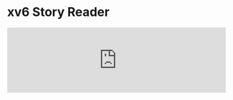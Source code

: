# xv6 Story Reader
<iframe width="100%" src="https://www.youtube.com/embed/SDb1NRmvCfc" frameborder="0" allow="accelerometer; autoplay; encrypted-media; gyroscope; picture-in-picture" allowfullscreen></iframe>
